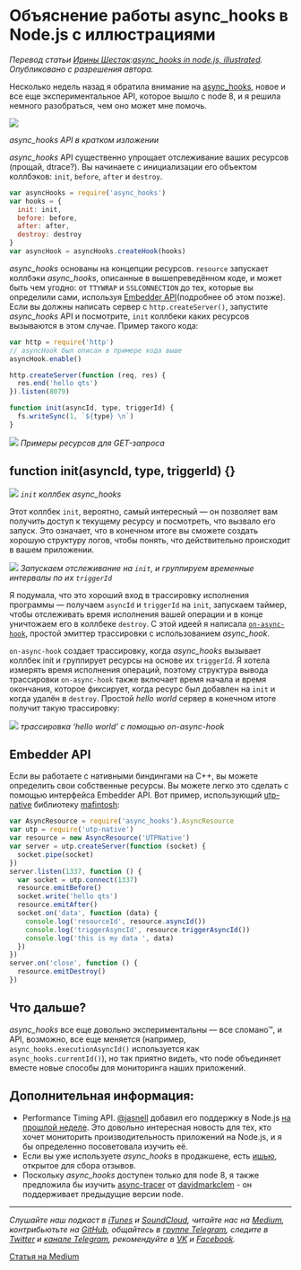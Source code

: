 # Объяснение работы async_hooks в Node.js с иллюстрациями

*Перевод статьи [Ирины Шестак](https://medium.com/@_lrlna?source=post_header_lockup):[async_hooks in node.js, illustrated](https://medium.com/the-node-js-collection/async-hooks-in-node-js-illustrated-b7ce1344111f). Опубликовано с разрешения автора.*

Несколько недель назад я обратила внимание на [async_hooks](http://devdocs.io/node/async_hooks), новое и все еще экспериментальное API, которое вышло с node 8, и я решила немного разобраться, чем оно может мне помочь.

![](https://cdn-images-1.medium.com/max/2000/1*WvQ_cZPu8DaHTx2StbpPTA.jpeg)

*async_hooks API в кратком изложении*

*async_hooks* API существенно упрощает отслеживание ваших ресурсов (прощай, dtrace?). Вы начинаете с инициализации его объектом коллбэков: `init`, `before`, `after` и `destroy`.

```javascript
var asyncHooks = require('async_hooks')
var hooks = {
  init: init,
  before: before, 
  after: after,
  destroy: destroy
}
var asyncHook = asyncHooks.createHook(hooks)
```

*async_hooks* основаны на концепции ресурсов. `resource` запускает коллбэки *async_hooks*, описанные в вышепреведённом коде, и может быть чем угодно: от `TTYWRAP` и `SSLCONNECTION` до тех, которые вы определили сами, используя [Embedder API](https://nodejs.org/api/async_hooks.html#async_hooks_javascript_embedder_api)(подробнее об этом позже). Если вы должны написать сервер с `http.createServer()`, запустите *async_hooks* API и посмотрите, `init` коллбеки каких ресурсов вызываются в этом случае. Пример такого кода:

```javascript
var http = require('http')
// asyncHook был описан в примере кода выше
asyncHook.enable()

http.createServer(function (req, res) {
  res.end('hello qts')
}).listen(8079)

function init(asyncId, type, triggerId) {
  fs.writeSync(1, `${type} \n`)
}
```

![](https://cdn-images-1.medium.com/max/2000/1*ObGpUcFpGwbTR3naPODtqg.gif)
*Примеры ресурсов для GET-запроса*


## function init(asyncId, type, triggerId) {}

![](https://cdn-images-1.medium.com/max/2000/1*RpvWsEE-O7_8BgEA6ezIdA.jpeg)
*`init` коллбек async_hooks*

Этот коллбек `init`, вероятно, самый интересный — он позволяет вам получить доступ к текущему ресурсу и посмотреть, что вызвало его запуск. Это означает, что в конечном итоге вы сможете создать хорошую структуру логов, чтобы понять, что действительно происходит в вашем приложении.

![](https://cdn-images-1.medium.com/max/1200/1*5wZTATIQvOXIebSR9MPRAg.jpeg)
*Запускаем отслеживание на `init`, и группируем временные интервалы по их `triggerId`*

Я подумала, что это хороший вход в трассировку исполнения программы — получаем `asyncId` и `triggerId` на `init`, запускаем таймер, чтобы отслеживать время исполнения вашей операции и в конце уничтожаем его в коллбеке `destroy`. С этой идеей я написала [`on-async-hook`](https://github.com/lrlna/on-async-hook), простой эмиттер трассировки с использованием *async_hook*.

`on-async-hook` создает трассировку, когда *async_hooks* вызывает коллбек init и группирует ресурсы на основе их `triggerId`. Я хотела измерять время исполнения операций, поэтому структура вывода трассировки `on-async-hook` также включает время начала и время окончания, которое фиксирует, когда ресурс был добавлен на `init` и когда удалён в `destroy`. Простой *hello world* сервер в конечном итоге получит такую трассировку:

![](https://cdn-images-1.medium.com/max/1600/1*NaukfvJ4LfQD-7_sJjXJdg.gif)
*трассировка ‘hello world’ с помощью on-async-hook*

## Embedder API

Если вы работаете с нативными биндингами на C++, вы можете определить свои собственные ресурсы. Вы можете легко это сделать с помощью интерфейса Embedder API. Вот пример, использующий [utp-native](https://github.com/mafintosh/utp-native) библиотеку [mafintosh](https://twitter.com/mafintosh):

```javascript
var AsyncResource = require('async_hooks').AsyncResource
var utp = require('utp-native')
var resource = new AsyncResource('UTPNative')
var server = utp.createServer(function (socket) {
  socket.pipe(socket)
})
server.listen(1337, function () {
  var socket = utp.connect(1337)
  resource.emitBefore()
  socket.write('hello qts')
  resource.emitAfter()
  socket.on('data', function (data) {
    console.log('resourceId', resource.asyncId())
    console.log('triggerAsyncId', resource.triggerAsyncId())
    console.log('this is my data ', data)
  })
})
server.on('close', function () {
  resource.emitDestroy()
})
```

## Что дальше?

*async_hooks* все еще довольно экспериментальны — все сломано™, и API, возможно, все еще меняется (например, `async_hooks.executionAsyncId()` используется как `async_hooks.currentId()`), но так приятно видеть, что node объединяет вместе новые способы для мониторинга наших приложений.

## Дополнительная информация:

* Performance Timing API. [@jasnell](https://twitter.com/jasnell) добавил его поддержку в Node.js [на прошлой неделе](https://medium.com/the-node-js-collection/async-hooks-in-node-js-illustrated-b7ce1344111f). Это довольно интересная новость для тех, кто хочет мониторить производительность приложений на Node.js, и я бы определенно посоветовала изучить её.
* Если вы уже используете *async_hooks* в продакшене, есть [ишью](https://github.com/nodejs/node/issues/14794), открытое для сбора отзывов.
* Поскольку *async_hooks* доступен только для node 8, я также предложила бы изучить [async-tracer](http://github.com/davidmarkclements/async-tracer) от  [davidmarkclem](https://twitter.com/davidmarkclem) - он поддерживает предыдущие версии node.

---

*Слушайте наш подкаст в [iTunes](https://itunes.apple.com/ru/podcast/девшахта/id1226773343) и [SoundCloud](https://soundcloud.com/devschacht), читайте нас на [Medium](https://medium.com/devschacht), контрибьютьте на [GitHub](https://github.com/devSchacht), общайтесь в [группе Telegram](https://t.me/devSchacht), следите в [Twitter](https://twitter.com/DevSchacht) и [канале Telegram](https://t.me/devSchachtChannel), рекомендуйте в [VK](https://vk.com/devschacht) и [Facebook](https://www.facebook.com/devSchacht).*

[Статья на Medium](https://medium.com/devschacht/async-hooks-in-node-js-illustrated-e8ddcfcffac9)

